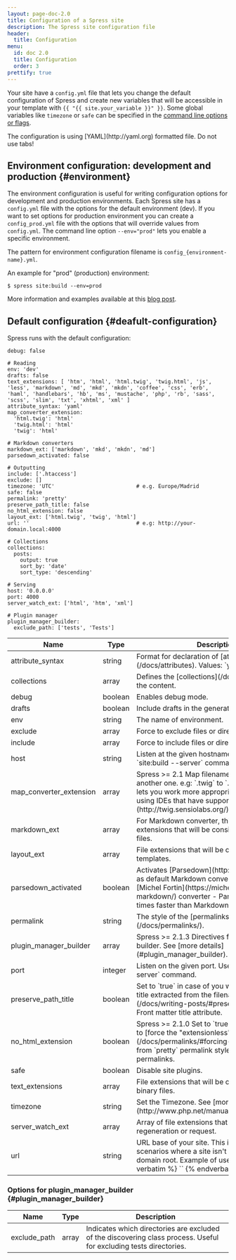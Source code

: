 ```yaml
---
layout: page-doc-2.0
title: Configuration of a Spress site
description: The Spress site configuration file
header:
  title: Configuration
menu:
  id: doc 2.0
  title: Configuration
  order: 3
prettify: true
---
```

Your site have a `config.yml` file that lets you change the default configuration
of Spress and create new variables that will be accessible in your template with
`{{ "{{ site.your_variable }}" }}`. Some global variables like `timezone` or
`safe` can be specified in the [command line options or flags](/docs/how-it-works/#site-build-command).

<div class="panel panel-default">
  <div class="panel-body">
    <div class="row">
        <div class="col-md-1">
            <i class="fa fa-exclamation-triangle fa-3x color-red"></i>
        </div>
        <div class="col-md-11">
            <p markdown="1">
                The configuration is using [YAML](http://yaml.org) formatted file. Do not use
                tabs!
            </p>
        </div>
    </div>
  </div>
</div>

## Environment configuration: development and production {#environment}

The environment configuration is useful for writing configuration options for development and
production environments. Each Spress site has a `config.yml` file with the options
for the default environment (dev). If you want to set options for production environment you
can create a `config_prod.yml` file with the options that will override values from `config.yml`.
The command line option `--env="prod"` lets you enable a specific environment.

The pattern for environment configuration filename is `config_{environment-name}.yml`.

An example for "prod" (production) environment:

```
$ spress site:build --env=prod
```

More information and examples available at this [blog post](/news/2014/06/12/new-in-spress-1-1-environment-configurations/).

## Default configuration {#deafult-configuration}

Spress runs with the default configuration:

```
debug: false

# Reading
env: 'dev'
drafts: false
text_extensions: [ 'htm', 'html', 'html.twig', 'twig.html', 'js', 'less', 'markdown', 'md', 'mkd', 'mkdn', 'coffee', 'css', 'erb', 'haml', 'handlebars', 'hb', 'ms', 'mustache', 'php', 'rb', 'sass', 'scss', 'slim', 'txt', 'xhtml', 'xml' ]
attribute_syntax: 'yaml'
map_converter_extension:
  'html.twig': 'html'
  'twig.html': 'html'
  'twig': 'html'

# Markdown converters
markdown_ext: ['markdown', 'mkd', 'mkdn', 'md']
parsedown_activated: false

# Outputting
include: ['.htaccess']
exclude: []
timezone: 'UTC'                          # e.g. Europe/Madrid
safe: false
permalink: 'pretty'
preserve_path_title: false
no_html_extension: false
layout_ext: ['html.twig', 'twig', 'html']
url: ''                                  # e.g: http://your-domain.local:4000

# Collections
collections:
  posts:
    output: true
    sort_by: 'date'
    sort_type: 'descending'

# Serving
host: '0.0.0.0'
port: 4000
server_watch_ext: ['html', 'htm', 'xml']

# Plugin manager
plugin_manager_builder:
  exclude_path: ['tests', 'Tests']
```

<table class="table">
    <thead>
        <tr>
            <th class="col-sm-2">Name</th>
            <th>Type</th>
            <th>Description</th>
        </tr>
    </thead>
    <tbody>
        <tr>
            <td>attribute_syntax</td>
            <td>string</td>
            <td markdown="1">
                Format for declaration of [attributes](/docs/attributes).
                Values: `yaml` or `json`.
            </td>
        </tr>
        <tr>
            <td>collections</td>
            <td>array</td>
            <td markdown="1">Defines the [collections](/docs/collections) for the content.</td>
        </tr>
        <tr>
            <td>debug</td>
            <td>boolean</td>
            <td>Enables debug mode.</td>
        </tr>
        <tr>
            <td>drafts</td>
            <td>boolean</td>
            <td>Include drafts in the generated site.</td>
        </tr>
        <tr>
            <td>env</td>
            <td>string</td>
            <td>The name of environment.</td>
        </tr>
        <tr>
            <td>exclude</td>
            <td>array</td>
            <td>Force to exclude files or directories.</td>
        </tr>
        <tr>
            <td>include</td>
            <td>array</td>
            <td>Force to include files or directories.</td>
        </tr>
        <tr>
            <td>host</td>
            <td>string</td>
            <td markdown="1">
                Listen at the given hostname. Used with `site:build --server` command.
            </td>
        </tr>
        <tr>
            <td>map_converter_extension</td>
            <td>array</td>
            <td markdown="1">
                <span class="label label-success">Spress >= 2.1</span>
                Map filename extention to another one. e.g: `.twig` to `.html`.
                This feature lets you work more appropriately with pages using
                IDEs that have support for [Twig](http://twig.sensiolabs.org/) syntax.
            </td>
        </tr>
        <tr>
            <td>markdown_ext</td>
            <td>array</td>
            <td>
                For Markdown converter, this is a list of file extensions that
                will be considered as Markdown files.
            </td>
        </tr>
        <tr>
            <td>layout_ext</td>
            <td>array</td>
            <td>
                File extensions that will be considered as layout templates.
            </td>
        </tr>
        <tr>
            <td>parsedown_activated</td>
            <td>boolean</td>
            <td markdown="1">
                Activates [Parsedown](http://parsedown.org/) as default Markdown converter instead of
                [Michel Fortin](https://michelf.ca/projects/php-markdown/) converter - Parsedown is
                3-4 times faster than Markdown.
            </td>
        </tr>
        <tr>
            <td>permalink</td>
            <td>string</td>
            <td markdown="1">
                The style of the [permalinks](/docs/permalinks/).
            </td>
        </tr>
        <tr>
            <td>plugin_manager_builder</td>
            <td>array</td>
            <td markdown="1">
                <span class="label label-success">Spress >= 2.1.3</span>
                Directives for plugin manager builder. See [more details](#plugin_manager_builder).
            </td>
        </tr>
        <tr>
            <td>port</td>
            <td>integer</td>
            <td markdown="1">
                Listen on the given port. Used with `site:build --server` command.
            </td>
        </tr>
        <tr>
            <td>preserve_path_title</td>
            <td>boolean</td>
            <td markdown="1">
                Set to `true` in case of you want to
                [preserve the title extracted
                from the filename path](/docs/writing-posts/#preserve-title)
                over the Front matter title attribute.
            </td>
        </tr>
        <tr>
            <td>no_html_extension</td>
            <td>boolean</td>
            <td markdown="1">
                <span class="label label-success">Spress >= 2.1.0</span>
                Set to `true` in case of you want to
                [force the "extensionless" mode](/docs/permalinks/#forcing-extensionless)
                from `pretty` permalink style with custom permalinks.
            </td>
        </tr>
        <tr>
            <td>safe</span></td>
            <td>boolean</span></td>
            <td>Disable site plugins.</td>
        </tr>
        <tr>
            <td>text_extensions</td>
            <td>array</td>
            <td>File extensions that will be considered as not binary files.</td>
        </tr>
        <tr>
            <td>timezone</td>
            <td>string</td>
            <td markdown="1">
                Set the Timezone. See
                [more timezones in PHP](http://www.php.net/manual/en/timezones.php).
            </td>
        </tr>
        <tr>
            <td>server_watch_ext</td>
            <td>array</td>
            <td>Array of file extensions that will trigger auto-regeneration or request.</td>
        </tr>
        <tr>
            <td>url</td>
            <td>string</td>
            <td markdown="1">
                URL base of your site. This is useful for scenarios where a site
                isn't available from the domain root. Example of use in a template:
                {% verbatim %}
                `<link href="{{ site.url }}/css/style.css" rel="stylesheet">`
                {% endverbatim %}
            </td>
        </tr>
    </tbody>
</table>

### Options for plugin_manager_builder {#plugin_manager_builder}

<table class="table">
    <thead>
        <tr>
            <th class="col-sm-2">Name</th>
            <th>Type</th>
            <th>Description</th>
        </tr>
    </thead>
    <tbody>
        <tr>
            <td>exclude_path</td>
            <td>array</td>
            <td markdown="1">
                Indicates which directories are
                excluded of the discovering class process. Useful for excluding
                tests directories.
            </td>
        </tr>
    </tbody>
</table>
